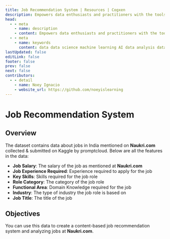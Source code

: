 ```yaml
---
title: Job Recommendation System | Resources | Cogxen
description: Empowers data enthusiasts and practitioners with the tools and knowledge to unlock the potential of data.
head:
  - - meta
    - name: description
    - content: Empowers data enthusiasts and practitioners with the tools and knowledge to unlock the potential of data.
  - - meta
    - name: keywords
      content: data data science machine learning AI data analysis data-driven data enthusiasts data practitioners
lastUpdated: false
editLink: false
footer: false
prev: false
next: false
contributors:
  - - detail
    - name: Noey Ignacio
    - website_url: https://github.com/noeyislearning
---
```


# Job Recommendation System

<DownloadBadge githubURL=""></DownloadBadge>

## Overview

The dataset contains data about jobs in India mentioned on **Naukri.com** collected & submitted on Kaggle by promptcloud. Below are all the features in the data:

- **Job Salary**: The salary of the job as mentioned at **Naukri.com**
- **Job Experience Required**: Experience required to apply for the job
- **Key Skills**: Skills required for the job role
- **Role Category**: The category of the job role
- **Functional Area**: Domain Knowledge required for the job
- **Industry**: The type of industry the job role is based on
- **Job Title**: The title of the job

## Objectives

You can use this data to create a content-based job recommendation system and analyzing jobs at **Naukri.com**.
